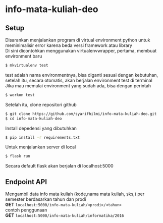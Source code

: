 # info-mata-kuliah-deo
## Setup
Disarankan menjalankan program di virtual environment python untuk meminimalisir error karena beda versi framework atau library <br>
Di sini dicontohkan menggunakan virtualenvwrapper, pertama, membuat environment baru
```bash
$ mkvirtualenv test
```
test adalah nama environmentnya, bisa diganti sesuai dengan kebutuhan, setelah itu, secara otomatis, akan berjalan environment test di terminal <br>
Jika mau memulai environment yang sudah ada, bisa dengan perintah
```bash
$ workon test
```
Setelah itu, clone repositori github
```bash
$ git clone https://github.com/syarifhilmi/info-mata-kuliah-deo.git
$ cd info-mata-kuliah-deo
```
Install depedensi yang dibutuhkan
```bash
$ pip install -r requirements.txt
```
Untuk menjalankan server di local
```bash
$ flask run
```
Secara default flask akan berjalan di localhost:5000
## Endpoint API
Mengambil data info mata kuliah (kode,nama mata kuliah, sks,) per semester berdasarkan tahun dan prodi <br>
**GET** ```localhost:5000/info-mata-kuliah/<prodi>/<tahun> ```<br>
contoh penggunaan<br>
**GET** ```localhost:5000/info-mata-kuliah/informatika/2016 ```<br>
